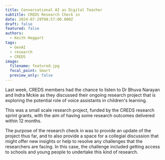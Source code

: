 ```yaml
---
title: Conversational AI as Digital Teacher
subtitle: CREDS Research Check in
date: 2024-07-29T08:57:00.000Z
draft: false
featured: false
authors:
  - Keith Heggart
tags:
  - GenAI
  - research
  - CREDS
image:
  filename: featured.jpg
  focal_point: Smart
  preview_only: false
---
```

Last week, CREDS members had the chance to listen to Dr Bhuva Narayan and Indra Mckie as they discussed their ongoing research project that is exploring the potential role of voice assistants in children's learning. 

This was a small scale research project, funded by the CREDS research sprint grants, with the aim of having some research outcomes delivered within 12 months. 

The purpose of the research check in was to provide an update of the project thus far, and to also provide a space for a collegial discussion that might offer new insights or help to resolve any challenges that the researchers are facing. In this case, the challenge included getting access to schools and young people to undertake this kind of research.
